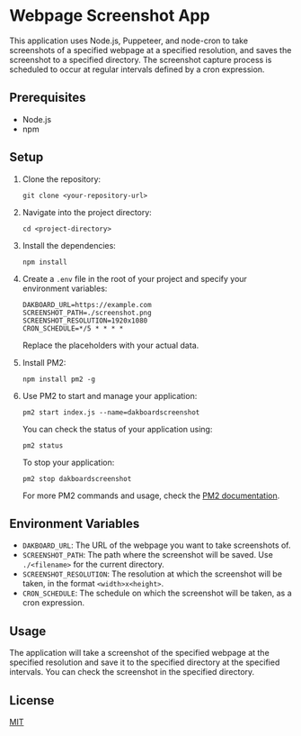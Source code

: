 # Webpage Screenshot App

This application uses Node.js, Puppeteer, and node-cron to take screenshots of a specified webpage at a specified resolution, and saves the screenshot to a specified directory. The screenshot capture process is scheduled to occur at regular intervals defined by a cron expression.

## Prerequisites

- Node.js
- npm

## Setup

1. Clone the repository:

    ```
    git clone <your-repository-url>
    ```

2. Navigate into the project directory:

    ```
    cd <project-directory>
    ```

3. Install the dependencies:

    ```
    npm install
    ```

4. Create a `.env` file in the root of your project and specify your environment variables:

    ```
    DAKBOARD_URL=https://example.com
    SCREENSHOT_PATH=./screenshot.png
    SCREENSHOT_RESOLUTION=1920x1080
    CRON_SCHEDULE=*/5 * * * *
    ```

    Replace the placeholders with your actual data.

5. Install PM2:

    ```
    npm install pm2 -g
    ```

6. Use PM2 to start and manage your application:

    ```
    pm2 start index.js --name=dakboardscreenshot
    ```

    You can check the status of your application using:

    ```
    pm2 status
    ```

    To stop your application:

    ```
    pm2 stop dakboardscreenshot
    ```

    For more PM2 commands and usage, check the [PM2 documentation](https://pm2.keymetrics.io/docs/usage/quick-start/).

## Environment Variables

- `DAKBOARD_URL`: The URL of the webpage you want to take screenshots of.
- `SCREENSHOT_PATH`: The path where the screenshot will be saved. Use `./<filename>` for the current directory.
- `SCREENSHOT_RESOLUTION`: The resolution at which the screenshot will be taken, in the format `<width>x<height>`.
- `CRON_SCHEDULE`: The schedule on which the screenshot will be taken, as a cron expression.

## Usage

The application will take a screenshot of the specified webpage at the specified resolution and save it to the specified directory at the specified intervals. You can check the screenshot in the specified directory.

## License

[MIT](https://choosealicense.com/licenses/mit/)
